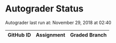 # Autograder Status
Autograder last run at: November 29, 2018 at 02:40

| GitHub ID | Assignment | Graded Branch |
|-----------|------------|---------------|
